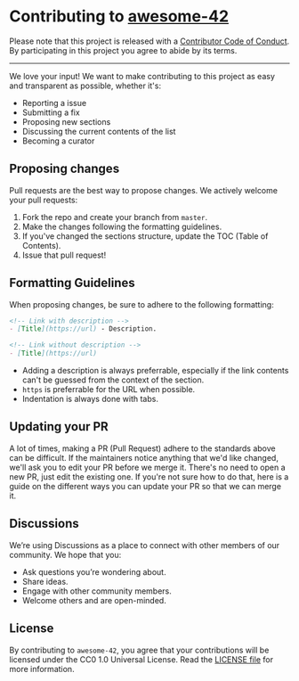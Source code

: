 # Contributing to [awesome-42](https://github.com/leeoocca/awesome-42)

Please note that this project is released with a [Contributor Code of Conduct](CODE_OF_CONDUCT.md). By participating in this project you agree to abide by its terms.

---

We love your input! We want to make contributing to this project as easy and transparent as possible, whether it's:

- Reporting a issue
- Submitting a fix
- Proposing new sections
- Discussing the current contents of the list
- Becoming a curator

## Proposing changes

Pull requests are the best way to propose changes. We actively welcome your pull requests:

1. Fork the repo and create your branch from `master`.
1. Make the changes following the formatting guidelines.
1. If you've changed the sections structure, update the TOC (Table of Contents).
1. Issue that pull request!

## Formatting Guidelines

When proposing changes, be sure to adhere to the following formatting:

```md
<!-- Link with description -->
- [Title](https://url) - Description.

<!-- Link without description -->
- [Title](https://url)
```

- Adding a description is always preferrable, especially if the link contents can't be guessed from the context of the section.
- `https` is preferrable for the URL when possible.
- Indentation is always done with tabs.

## Updating your PR

A lot of times, making a PR (Pull Request) adhere to the standards above can be difficult. If the maintainers notice anything that we'd like changed, we'll ask you to edit your PR before we merge it. There's no need to open a new PR, just edit the existing one. If you're not sure how to do that, here is a guide on the different ways you can update your PR so that we can merge it.

## Discussions

We’re using Discussions as a place to connect with other members of our community. We hope that you:

- Ask questions you’re wondering about.
- Share ideas.
- Engage with other community members.
- Welcome others and are open-minded.

## License

By contributing to `awesome-42`, you agree that your contributions will be licensed under the CC0 1.0 Universal License. Read the [LICENSE file](LICENSE.md) for more information.
